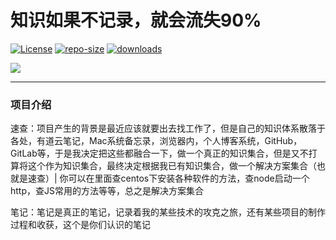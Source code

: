 # 知识如果不记录，就会流失90%

[![License](https://img.shields.io/github/license/zhukunpenglinyutong/notes.svg)](LICENSE)
[![repo-size](https://img.shields.io/github/repo-size/zhukunpenglinyutong/notes.svg)](repo-size)
[![downloads](https://img.shields.io/github/downloads/zhukunpenglinyutong/notes/total.svg)](downloads)

<img src="https://ss0.bdstatic.com/94oJfD_bAAcT8t7mm9GUKT-xh_/timg?image&quality=100&size=b4000_4000&sec=1559637808&di=b2b7de8007a8e1c5e3ea07f3b2ae0192&src=http://5b0988e595225.cdn.sohucs.com/images/20171230/a540bdf43bdc49828f40a8a0e50ae762.jpeg" />

---

### 项目介绍

速查：项目产生的背景是最近应该就要出去找工作了，但是自己的知识体系散落于各处，有道云笔记，Mac系统备忘录，浏览器内，个人博客系统，GitHub，GitLab等，于是我决定把这些都融合一下，做一个真正的知识集合，但是又不打算将这个作为知识集合，最终决定根据我已有知识集合，做一个解决方案集合（也就是速查）| 你可以在里面查centos下安装各种软件的方法，查node启动一个http，查JS常用的方法等等，总之是解决方案集合

笔记：笔记是真正的笔记，记录着我的某些技术的攻克之旅，还有某些项目的制作过程和收获，这个是你们认识的笔记